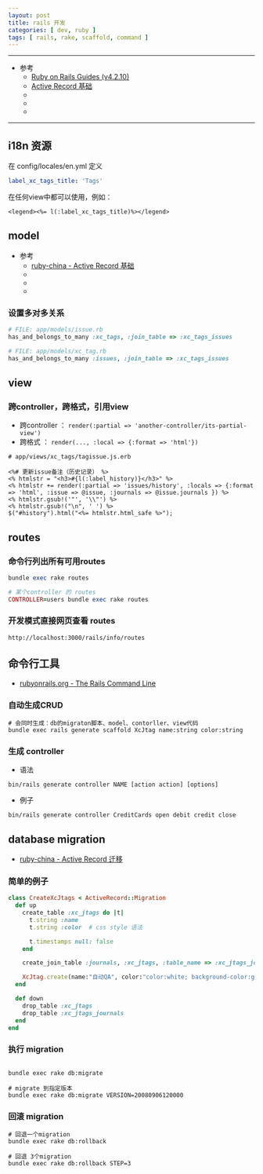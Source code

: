 ```yaml
---
layout: post
title: rails 开发
categories: [ dev, ruby ]
tags: [ rails, rake, scaffold, command ]
---
```


---

* 参考
  * [Ruby on Rails Guides (v4.2.10)](https://guides.rubyonrails.org/v4.2/)
  * [Active Record 基础](https://ruby-china.github.io/rails-guides/active_record_basics.html)
  * []()
  * []()
  * []()
  
---

## i18n 资源

在 config/locales/en.yml 定义 

~~~ yml
label_xc_tags_title: 'Tags'
~~~

在任何view中都可以使用，例如：

~~~ erb
<legend><%= l(:label_xc_tags_title)%></legend>
~~~


## model

* 参考
  * [ruby-china - Active Record 基础](https://ruby-china.github.io/rails-guides/active_record_basics.html)
  * []()
  * []()
  * []()

### 设置多对多关系

~~~ ruby
# FILE: app/models/issue.rb
has_and_belongs_to_many :xc_tags, :join_table => :xc_tags_issues

# FILE: app/models/xc_tag.rb
has_and_belongs_to_many :issues, :join_table => :xc_tags_issues
~~~




## view

### 跨controller，跨格式，引用view

* 跨controller ： `render(:partial => 'another-controller/its-partial-view')`
* 跨格式 ： `render(..., :local => {:format => 'html'})`

~~~ erb
# app/views/xc_tags/tagissue.js.erb

<%# 更新issue备注（历史记录） %>
<% htmlstr = "<h3>#{l(:label_history)}</h3>" %>
<% htmlstr += render(:partial => 'issues/history', :locals => {:format => 'html', :issue => @issue, :journals => @issue.journals }) %>
<% htmlstr.gsub!('"', '\\"') %>
<% htmlstr.gsub!("\n", ' ') %>
$("#history").html("<%= htmlstr.html_safe %>");
~~~


## routes

### 命令行列出所有可用routes

~~~ ruby
bundle exec rake routes

# 某个controller 的 routes
CONTROLLER=users bundle exec rake routes
~~~


### 开发模式直接网页查看 routes

`http://localhost:3000/rails/info/routes`



## 命令行工具

* [rubyonrails.org - The Rails Command Line](https://guides.rubyonrails.org/command_line.html)


### 自动生成CRUD

~~~ shell
# 会同时生成：db的migraton脚本、model、contorller、view代码
bundle exec rails generate scaffold XcJtag name:string color:string
~~~

### 生成 controller

* 语法

~~~
bin/rails generate controller NAME [action action] [options]
~~~

* 例子

~~~
bin/rails generate controller CreditCards open debit credit close
~~~


## database migration

* [ruby-china - Active Record 迁移](https://ruby-china.github.io/rails-guides/active_record_migrations.html)

### 简单的例子

~~~ ruby
class CreateXcJtags < ActiveRecord::Migration
  def up
    create_table :xc_jtags do |t|
      t.string :name
      t.string :color  # css style 语法

      t.timestamps null: false
    end

    create_join_table :journals, :xc_jtags, :table_name => :xc_jtags_journals

    XcJtag.create(name:"自动QA", color:"color:white; background-color:greenyellow;")
  end

  def down
    drop_table :xc_jtags
    drop_table :xc_jtags_journals
  end
end
~~~

### 执行 migration

~~~ shell

bundle exec rake db:migrate

# migrate 到指定版本
bundle exec rake db:migrate VERSION=20080906120000
~~~

### 回滚 migration

~~~ shell
# 回退一个migration
bundle exec rake db:rollback

# 回退 3个migration
bundle exec rake db:rollback STEP=3
~~~



